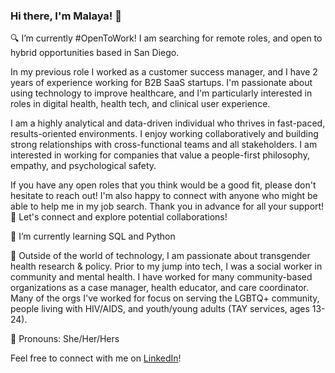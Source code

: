 ### Hi there, I'm Malaya! 👋

🔍 I’m currently #OpenToWork! I am searching for remote roles, and open to hybrid opportunities based in San Diego.

In my previous role I worked as a customer success manager, and I have 2 years of experience working for B2B SaaS startups. I'm passionate about using technology to improve healthcare, and I'm particularly interested in roles in digital health, health tech, and clinical user experience.

I am a highly analytical and data-driven individual who thrives in fast-paced, results-oriented environments. I enjoy working collaboratively and building strong relationships with cross-functional teams and all stakeholders. I am interested in working for companies that value a people-first philosophy, empathy, and psychological safety.

If you have any open roles that you think would be a good fit, please don't hesitate to reach out! I'm also happy to connect with anyone who might be able to help me in my job search. Thank you in advance for all your support! 🙂 Let's connect and explore potential collaborations!

🌱 I’m currently learning SQL and Python

🌷 Outside of the world of technology, I am passionate about transgender health research & policy. Prior to my jump into tech, I was a social worker in community and mental health. I have worked for many community-based organizations as a case manager, health educator, and care coordinator. Many of the orgs I've worked for focus on serving the LGBTQ+ community, people living with HIV/AIDS, and youth/young adults (TAY services, ages 13-24).

🌺 Pronouns: She/Her/Hers

Feel free to connect with me on [LinkedIn](https://www.linkedin.com/in/malaya-m/)!
